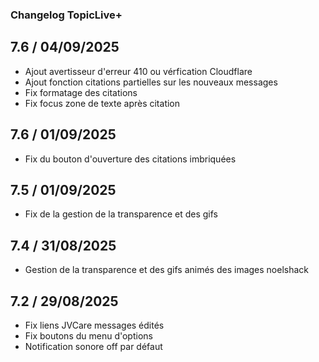 ### Changelog TopicLive+

## 7.6 / 04/09/2025
- Ajout avertisseur d'erreur 410 ou vérfication Cloudflare
- Ajout fonction citations partielles sur les nouveaux messages
- Fix formatage des citations
- Fix focus zone de texte après citation

## 7.6 / 01/09/2025
- Fix du bouton d'ouverture des citations imbriquées

## 7.5 / 01/09/2025
- Fix de la gestion de la transparence et des gifs

## 7.4 / 31/08/2025
- Gestion de la transparence et des gifs animés des images noelshack

## 7.2 / 29/08/2025
- Fix liens JVCare messages édités
- Fix boutons du menu d'options
- Notification sonore off par défaut
